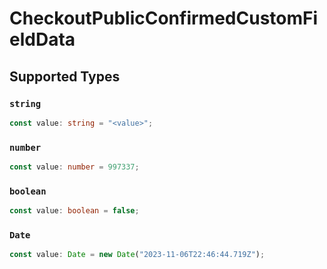 # CheckoutPublicConfirmedCustomFieldData


## Supported Types

### `string`

```typescript
const value: string = "<value>";
```

### `number`

```typescript
const value: number = 997337;
```

### `boolean`

```typescript
const value: boolean = false;
```

### `Date`

```typescript
const value: Date = new Date("2023-11-06T22:46:44.719Z");
```

